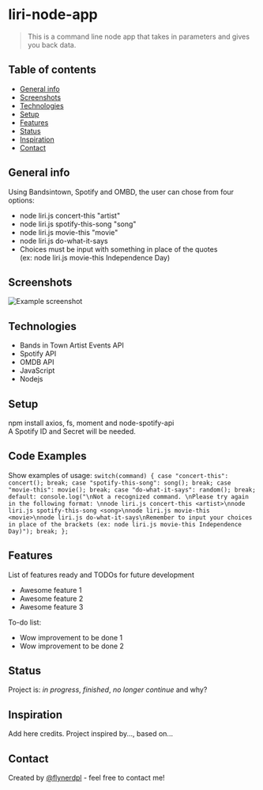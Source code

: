 # liri-node-app
> This is a command line node app that takes in parameters and gives you back data.

## Table of contents
* [General info](#general-info)
* [Screenshots](#screenshots)
* [Technologies](#technologies)
* [Setup](#setup)
* [Features](#features)
* [Status](#status)
* [Inspiration](#inspiration)
* [Contact](#contact)

## General info
Using Bandsintown, Spotify and OMBD, the user can chose from four options:
* node liri.js concert-this "artist"
* node liri.js spotify-this-song "song"
* node liri.js movie-this "movie"
* node liri.js do-what-it-says
* Choices must be input with something in place of the quotes
<br>    (ex: node liri.js movie-this Independence Day)

## Screenshots
![Example screenshot](./img/screenshot.png)

## Technologies
* Bands in Town Artist Events API
* Spotify API
* OMDB API
* JavaScript
* Nodejs

## Setup
npm install axios, fs, moment and node-spotify-api <br>
A Spotify ID and Secret will be needed.

## Code Examples
Show examples of usage:
`
switch(command) {
    case "concert-this":
        concert();
        break;
    case "spotify-this-song":
        song();
        break;
    case "movie-this":
        movie();
        break;
    case "do-what-it-says":
        random();
        break;
    default:
        console.log("\nNot a recognized command. \nPlease try again in the following format: \nnode liri.js concert-this <artist>\nnode liri.js spotify-this-song <song>\nnode liri.js movie-this <movie>\nnode liri.js do-what-it-says\nRemember to input your choices in place of the brackets (ex: node liri.js movie-this Independence Day)");
        break;
};
`

## Features
List of features ready and TODOs for future development
* Awesome feature 1
* Awesome feature 2
* Awesome feature 3

To-do list:
* Wow improvement to be done 1
* Wow improvement to be done 2

## Status
Project is: _in progress_, _finished_, _no longer continue_ and why?

## Inspiration
Add here credits. Project inspired by..., based on...

## Contact
Created by [@flynerdpl](https://www.flynerd.pl/) - feel free to contact me!